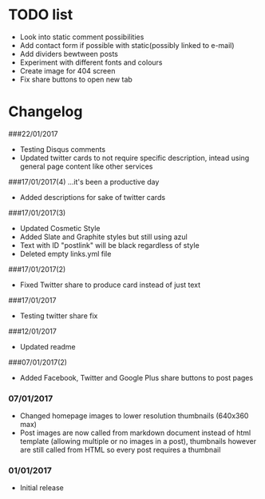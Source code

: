 # TODO list

* Look into static comment possibilities
* Add contact form if possible with static(possibly linked to e-mail)
* Add dividers bewtween posts
* Experiment with different fonts and colours
* Create image for 404 screen
* Fix share buttons to open new tab


# Changelog

###22/01/2017
* Testing Disqus comments
* Updated twitter cards to not require specific description, intead using general page content like other services

###17/01/2017(4) ...it's been a productive day
* Added descriptions for sake of twitter cards

###17/01/2017(3)
* Updated Cosmetic Style
* Added Slate and Graphite styles but still using azul
* Text with ID "postlink" will be black regardless of style
* Deleted empty links.yml file

###17/01/2017(2)
* Fixed Twitter share to produce card instead of just text

###17/01/2017
* Testing twitter share fix

###12/01/2017
* Updated readme

###07/01/2017(2)
* Added Facebook, Twitter and Google Plus share buttons to post pages

### 07/01/2017
* Changed homepage images to lower resolution thumbnails (640x360 max)
* Post images are now called from markdown document instead of html template (allowing multiple or no images in a post), thumbnails however are still called from HTML so every post requires a thumbnail


### 01/01/2017
* Initial release
